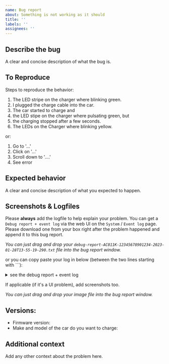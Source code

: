 ```yaml
---
name: Bug report
about: Something is not working as it should
title: ''
labels: ''
assignees: ''
---
```

<!-- please alter/replace the text below to make your point clear -->

## Describe the bug

A clear and concise description of what the bug is.

## To Reproduce

Steps to reproduce the behavior:
1. The LED stripe on the charger where blinking green.
2. I plugged the charge cable into the car.
3. The car started to charge and
4. the LED stipe on the charger where pulsating green, but
4. the charging stopped after a few seconds.
5. The LEDs on the Charger where blinking yellow.

or:

1. Go to '...'
2. Click on '...'
3. Scroll down to '....'
4. See error

## Expected behavior

A clear and concise description of what you expected to happen.

## Screenshots & Logfiles

Please **always** add the logfile to help explain your problem.
You can get a `Debug report + event log` via the web UI on the `System` / `Event log` page.
Please download one from your box right after the problem happened and append it to this bug report.

*You can just drag and drop your `debug-report-AC011K-12345678901234-2023-01-28T13-55-19-290.txt` file into the bug report window.*

or you can copy paste your log in below (between the two lines starting with \`\`\`):

<details>
  <summary> see the debug report + event log </summary>

``` JSON5

2023-01-28T12-00-45-764Z
Scroll down for event log!

{"uptime": 3858171703,
 "free_heap_bytes":95044
}

2023-01-24 14:09:29,839  MQTT: Connected to broker.
2023-01-24 14:09:30,574  MQTT: Disconnected from broker.
2023-01-25 16:50:22,646  Charger state changed from 0 to 1
2023-01-25 16:50:31,646  Charger state changed from 1 to 2
2023-01-25 16:50:31,718  Tracked start of charge.
2023-01-25 16:50:33,723  Charger state changed from 2 to 3
2023-01-25 16:57:04,928  Charger state changed from 3 to 2
2023-01-25 16:57:17,965  Charger state changed from 2 to 3

```
</details>


If applicable (if it's a UI problem), add screenshots too.

*You can just drag and drop your image file into the bug report window.*


## Versions:

- Firmware version: <firmware-version> <!-- it is shown on the `System` / `firmware update` page -->
- Make and model of the car do you want to charge:

## Additional context

Add any other context about the problem here.
